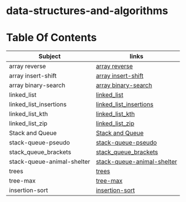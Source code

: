 # data-structures-and-algorithms

# Table Of Contents

| Subject     | links |
| ----------- | ----------- |
| array reverse | [array reverse](https://github.com/mrobeidat/data-structures-and-algorithms-401/blob/array-reverse/README.md) |
| array insert-shift | [array insert-shift](https://github.com/mrobeidat/data-structures-and-algorithms-401/blob/array-insert-shift/README.md) |
| array binary-search | [ array binary-search ](https://github.com/mrobeidat/data-structures-and-algorithms-401/blob/array-binary-search/README.md) |
| linked_list | [linked_list](https://github.com/mrobeidat/data-structures-and-algorithms-401/blob/linked-list/README.md) |
| linked_list_insertions | [linked_list_insertions](https://github.com/mrobeidat/data-structures-and-algorithms-401/tree/linked-list-insertions) |
| linked_list_kth | [linked_list_kth](https://github.com/mrobeidat/data-structures-and-algorithms-401/tree/linked-list-kth) |
| linked_list_zip | [linked_list_zip](https://github.com/mrobeidat/data-structures-and-algorithms-401/blob/linked-list-zip/README.md) |
| Stack and Queue | [Stack and Queue](https://github.com/mrobeidat/data-structures-and-algorithms-401/tree/stack-and-queue) |
| stack-queue-pseudo | [stack-queue-pseudo](https://github.com/mrobeidat/data-structures-and-algorithms-401/tree/stack-queue-pseudo) |
| stack_queue_brackets | [stack_queue_brackets](https://github.com/mrobeidat/data-structures-and-algorithms-401/blob/stack-queue-brackets/stack-and-queue/stack/README.md) |
| stack-queue-animal-shelter | [stack-queue-animal-shelter](https://github.com/mrobeidat/data-structures-and-algorithms-401/blob/stack-queue-animal-shelter/stack-and-queue/stack/README.md) |
| trees | [trees](https://github.com/mrobeidat/data-structures-and-algorithms-401/blob/trees/stack-and-queue/stack/README.md) |
| tree-max | [tree-max](https://github.com/mrobeidat/data-structures-and-algorithms-401/blob/trees-max/trees/README.md) |
| insertion-sort | [insertion-sort](https://github.com/mrobeidat/data-structures-and-algorithms-401/blob/insertion_sortt/README.md) |

